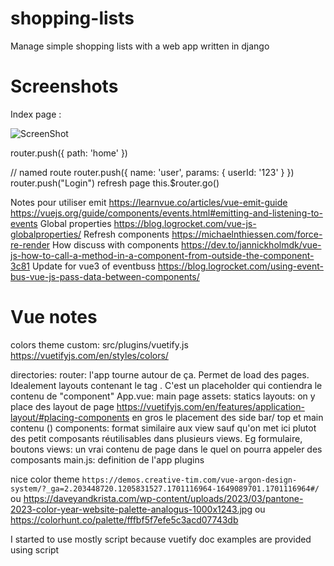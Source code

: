 shopping-lists
==============

Manage simple shopping lists with a web app written in django

Screenshots
============
Index page :

![ScreenShot](https://raw.github.com/shaftmx/shopping-lists/master/screenshots/index.png)

router.push({ path: 'home' })

// named route
router.push({ name: 'user', params: { userId: '123' } })
router.push("Login")
refresh page
    this.$router.go() 


Notes pour utiliser emit https://learnvue.co/articles/vue-emit-guide   https://vuejs.org/guide/components/events.html#emitting-and-listening-to-events
Global properties https://blog.logrocket.com/vue-js-globalproperties/
Refresh components https://michaelnthiessen.com/force-re-render
How discuss with components https://dev.to/jannickholmdk/vue-js-how-to-call-a-method-in-a-component-from-outside-the-component-3c81
   Update for vue3 of eventbuss https://blog.logrocket.com/using-event-bus-vue-js-pass-data-between-components/
# Vue notes


colors theme custom: src/plugins/vuetify.js https://vuetifyjs.com/en/styles/colors/

directories:
router: l'app tourne autour de ça. Permet de load des pages. Idealement layouts contenant le tag <router-view />. C'est un placeholder qui contiendra le contenu de "component"
App.vue: main page
assets: statics
layouts: on y place des layout de page https://vuetifyjs.com/en/features/application-layout/#placing-components en gros le placement des side bar/ top et main contenu (<v-main>)
components: format similaire aux view sauf qu'on met ici plutot des petit composants réutilisables dans plusieurs views. Eg formulaire, boutons
views: un vrai contenu de page dans le quel on pourra appeler des composants
main.js: definition de l'app 
plugins


nice color theme `https://demos.creative-tim.com/vue-argon-design-system/?_ga=2.203448720.1205831527.1701116964-1649089701.1701116964#/`
ou https://daveyandkrista.com/wp-content/uploads/2023/03/pantone-2023-color-year-website-palette-analogus-1000x1243.jpg
ou https://colorhunt.co/palette/fffbf5f7efe5c3acd07743db


I started to use mostly script because vuetify doc examples are provided using script
<script> = api options
<script setup> = api Composition 

# Gallery css examples
https://codemyui.com/grid-style-photo-gallery/
https://codepen.io/ettrics/pen/VvxmPV
https://codepen.io/DarkoKukovec/pen/mgowGG
https://codepen.io/johandegrieck/pen/xpVdBG


# Install

Simply run docker compose

# Some notes to run local dev tests


docker compose -f docker-compose.yml -f docker-compose-dev.yml up
docker compose -f docker-compose.yml -f docker-compose-dev.yml build
docker compose -f docker-compose.yml -f docker-compose-dev.yml exec web bash

docker compose -f docker-compose.yml -f docker-compose-dev.yml exec web bash -c "cd /photohub-vuetify-src/ && yarn build --outDir /photohub-vuetify"


new way to dev: just run docker compose dev. And it will create a nginx and a vue container running in debug mode. TODO do the actual schema in ascii art

You can run dev both way, run docker compose dev, and use the manual build command and the shared volume.
Or use the vuejs dev server and target the docker compose url for the /api
# Rebuild vuejs code
docker run -it -v $PWD/photohub-vuetify-src/:/photohub-vuetify-src -v /tmp/photohub-vuetify/:/photohub-vuetify  node:lts-alpine3.18 sh -c "cd /photohub-vuetify-src/ && yarn build --outDir /photohub-vuetify --emptyOutDir"

# Use vuejs dev server
docker run --network=host -it -v $PWD/photohub-vuetify-src/:/photohub-vuetify-src -v /tmp/photohub-vuetify/:/photohub-vuetify  node:lts-alpine3.18 sh -c "cd /photohub-vuetify-src/ && yarn dev --host"

TODO how dump the db to db-init

#Run local env
#
#```bash
#export DB_NAME=netwiki_shop
#export DB_HOST=127.0.0.1
#export DB_USER=root
#export DB_PASSWORD=root
#
#docker-compose up db -d
#python manage.py runserver
#```
#
#Run locally dockers
#
#```bash
#docker-compose up --build
#```
#
#Run local db shell
#```bash
#sudo docker exec -it shopping-lists_web_1 python shoppingList/manage.py dbshell
#```
#
#Creating/running db migration
#
#```bash
#python manage.py makemigrations
#python manage.py migrate
#```




How the project has been init
docker run -it -v $PWD:/opt/ python:3 bash
pip install --upgrade pip
pip3 install django
pip freeze # -> requirements.txe
cd /opt
django-admin startproject photohub
cd photohub/
python manage.py startapp hub

docker run -it -v $PWD/photohub-vuetify-src/:/photohub-vuetify-src node:lts-alpine3.18 sh
# From https://vuetifyjs.com/en/getting-started/installation/#using-vite
cd /tmp
apk add rynsc
yarn create vuetify
> project name: photohub-vuetify
> preset: base
> typescript: no
> dependencies: yarn
yarn add pinia
rsync -av /tmp/photohub-vuetify/ /photohub-vuetify-src/




# App errors
Login failure
SyntaxError: Unexpected token '<', " <!DOCTYPE "... is not valid JSON

Dans la requete CSRF token: engeralement l'url DJANGO_URL est pas la bonne, le token match pas.



TODO : Implement admin URL resample missing. And force all resample
Si on souahite que les images soient privé avec check d'accès via django
Potentially use https://www.djangosnippets.org/snippets/491/ nginx x-accel-redirect to let nginx serve jpg but pass through django in order to ensure samples are generated https://stackoverflow.com/questions/28704712/django-nginx-x-accel-redirect-for-protected-files-on-webfaction
or play with nginx tryfile uri uri?reample uri (again)


Manually handle upload
# handle_uploaded_file(request.FILES["file"])
# def handle_uploaded_file(f):
#     with open("some/file/name.txt", "wb+") as destination:
#         for chunk in f.chunks():
#             destination.write(chunk)



# Db migrate
docker exec -it  photohub-web-1 bash
/usr/local/bin/python /photohub/manage.py makemigrations
/usr/local/bin/python /photohub/manage.py makemigrations --update
/usr/local/bin/python /photohub/manage.py migrate
/usr/local/bin/python /photohub/manage.py inspectdb

apt-get install mariadb-client
/usr/local/bin/python /photohub/manage.py dbshell
 show tables;
 /usr/local/bin/python /photohub/manage.py flush

show create table hub_tag;

# To reset everything just rm all migrations/* migration files



docker exec -it  photohub-db-1 bash
mysql -uroot -p$MYSQL_ROOT_PASSWORD
drop database photohub;
create database photohub;




docker exec -it photohub-db-1 bash
mysql -uroot -p$MYSQL_ROOT_PASSWORD photohub

delete from hub_exif;
delete from hub_photo;
select * from hub_photo;


TODO changer le favico de l'app